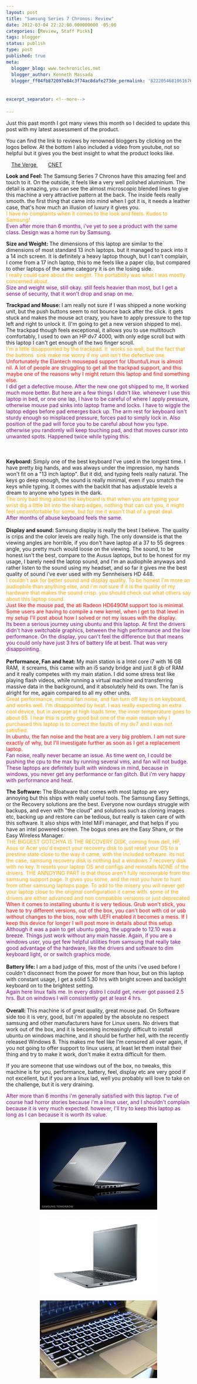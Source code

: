 ```yaml
---
layout: post
title: "Samsung Series 7 Chronos: Review"
date: 2012-03-04 22:22:00.000000000 -05:00
categories: [Review, Staff Picks]
tags: blogger
status: publish
type: post
published: true
meta:
  blogger_blog: www.techronicles.net
  blogger_author: Kenneth Massada
  blogger_ff04fb872097e84c3f74ac8dafe273de_permalink: '822205468106167639'


excerpt_separator: <!--more-->

---
```

<p>Just this past month I got many views this month so I decided to update this post with my latest assessment of the product.</p>
<p>You can find the link to reviews by renowned bloggers by clicking on the logos bellow. At the bottom I also included a video from youtube, not so helpful but it gives you the best insight to what the product looks like.</p>

<p>
<a href="http://www.theverge.com/2011/12/8/2618862/samsung-series-7-chronos-review" style="margin-left:1em;margin-right:1em;" target="_blank">The Verge </a>
<a href="http://reviews.cnet.com/laptops/samsung-series-7-15/4505-3121_7-35003063.html" style="margin-left:1em;margin-right:1em;" target="_blank">CNET</a>
</p>
<p><b>Look and Feel: </b>The Samsung Series 7 Chronos have this amazing feel and touch to it. On the outside, it feels like a very well polished aluminium. The detail is amazing, you can see the almost microscopic blended lines to give this machine a very attractive pattern at the back. The inside feels really smooth. the first thing that came into mind when I got it is, it needs a leather case, that's how much an illusion of luxury it gives you.<br /><span style="color:orange;">I have no complaints when it comes to the look and feels. Kudos to Samsung! </span><br /><span style="color:purple;">Even after more than 6 months, i've yet to see a product with the same class. Design was a home run by Samsung.</span></p>
<p><b>Size and Weight: </b>The dimensions of this laptop are similar to the dimensions of most standard 13 inch laptops. but it managed to pack into it a 14 inch screen. It is definitely a heavy laptop though, but I can't complain, I come from a 17 inch laptop, this to me feels like a paper clip, but compared to other laptops of the same category it is on the losing side.<br /><span style="color:orange;">I really could care about the weight. The portability was what I was mostly concerned about. </span><br /><span style="color:purple;">Size and weight wise, still okay. still feels heavier than most, but I get a sense of security, that it won't drop and snap on me. </span></p>
<p><b>Trackpad and Mouse: </b>I am really not sure if I was shipped a none working unit, but the push buttons seem to not bounce back after the click. it gets stuck and makes the mouse act crazy, you have to apply pressure to the top left and right to unlock it. (I'm going to get a new version shipped to me). The trackpad though feels exceptional, it allows you to use multitouch comfortably, I used to own an HP dv7 4000, with only edge scroll but with this laptop I can't get enough of the two finger scroll.<br /><span style="color:orange;">I'm a little disappointed by the trackpad. It  works so well, but the fact that the buttons  sink make me worry if my unit isn't the defective one. </span><br /><span style="color:red;">Unfortunately the Elantech mousepad support for Ubuntu/Linux is almost nil. A lot of people are struggling to get all the trackpad support, and this maybe one of the reasons why I might return this laptop and find something else. </span><br /><span style="color:purple;">I did get a defective mouse. After the new one got shipped to me, It worked much more better. But here are a few things I didn't like. whenever I use this laptop in bed, or one one lap, I have to be careful of where I apply pressure, otherwise mouse pad sinks into laptop frame and locks. I have to wiggle the laptop edges before pad emerges back up. The arm rest for keyboard isn't sturdy enough so misplaced pressure, forces pad to simply lock in. Also position of the pad will force you to be careful about how you type. otherwise you randomly will keep touching pad, and that moves cursor into unwanted spots. Happened twice while typing this.</span><br /><span style="color:purple;"><br /></span><span style="color:purple;"></span><br /><a name="more"></a><span style="color:purple;"><br /></span><b>Keyboard: </b>Simply one of the best keyboard I've used in the longest time. I have pretty big hands, and was always under the impression, my hands won't fit on a "13 inch laptop". But it did, and typing feels really natural. The keys go deep enough, the sound is really minimal, even if you smatch the keys while typing. It comes with the backlit that has adjustable levels a dream to anyone who types in the dark.<br /><span style="color:orange;">The only bad thing about the keyboard is that when you are typing your wrist dig a little bit into the sharp edges, nothing that can cut you, it might feel uncomfortable for some, but for me it wasn't that of a great deal.  </span><br /><span style="color:purple;">After months of abuse keyboard feels the same. </span><br /><span style="color:purple;"><br /></span><b>Display and sound: </b>Samsung display is really the best I believe. The quality is crips and the color levels are really high. The only downside is that the viewing angles are horrible, if you don't have laptop at a 37 to 55 degrees angle, you pretty much would loose on the viewing. The sound, to be honest isn't the best, compare to the Ausus laptops, but to be honest for my usage, I barely need the laptop sound, and I'm an audiophile anyways and rather listen to the sound using my headset, and so far it gives me the best quality of sound i've ever used with my Sennheisers HD 448.<br /><span style="color:orange;">I couldn't ask for better sound and display quality. To be honest I'm more an audiophile than anything else, and i'm not sure if it is the quality of my hardware that makes the sound crisp. you should check out what others say about this laptop sound. </span><br /><span style="color:red;">Just like the mouse pad, the ati Radeon HD6490M support too is minimal. Some users are having to compile a new kernel, when I get to that level in my setup I'll post about how I solved or not my issues with the display. </span><br /><span style="color:purple;">Its been a serious journey using ubuntu and this laptop. At first the drivers didn't have switchable graphics, between the high performance and the low performance. On the display, you can't feel the difference but that means you could only have just 3 hrs of battery life at best. That was very disappointing. </span><br /><span style="color:purple;"><br /></span><b>Performance, Fan and heat: </b>My main station is a Intel core i7 with 16 GB RAM,  it screams, this came with an i5 sandy bridge and just 8 gb of RAM and it really competes with my main station. I did some stress test like playing flash videos, while running a virtual machine and transferring massive data in the background, and it absolutely held its own. The fan is alright for me, again compared to all my other units.<br /><span style="color:orange;">Great performance, minimal fan noise, and fan turn off key is on keyboard, and works well. I'm disappointed by heat. I was really expecting an extra cool device, but in average at high loads time, the inner temperature goes to about 65. I hear this is pretty good but one of the main reason why I purchased this laptop is to correct the faults of my dv7 and I was not satisfied. </span><br /><span style="color:red;">In ubuntu, the fan noise and the heat are a very big problem. I am not sure exactly of why, but I'll investigate further as soon as I get a replacement laptop. </span><br /><span style="color:purple;">Fan noise, really never became an issue. As time went on, I could be pushing the cpu to the max by running several vms, and fan will not budge. These laptops are definitely built with windows in mind, because in windows, you never get any performance or fan glitch. But i'm very happy with performance and heat. </span></p>
<p><b>The Software: </b>The Bloatware that comes with most laptop are very annoying but this ships with really useful tools. The Samsung Easy Settings, or the Recovery solutions are the best. Everyone now ourdays struggle with backups, and even with "the cloud" and solutions such as cloning images etc, backing up and restore can be tedious, but really is taken care of with this software. It also ships with Intel MiFi manager, and that helps if you have an intel powered screen. The bogus ones are the Easy Share, or the Easy Wireless Manager.<br /><span style="color:orange;">THE BIGGEST GOTCHYA IS THE RECOVERY DISK, coming from dell, HP, Asus or Acer you'd expect your recovery disk to just reset your OS to a prestine state close to the way it came, with the included software. its not the case, samsung recovery disk is nothing but a windows 7 recovery disk with no key. It resets your laptop OS and configs and reinstalls NONE of the drivers. THE ANNOYING PART is that those aren't fully recoverable from the samsung support page. It gives you some, and the rest you have to hunt from other samsung laptops page. To add to the misery you will never get your laptop close to the original configuration it came with. some of the drivers are either advanced and non compatible versions or just deprecated</span><br /><span style="color:red;">When it comes to installing ubuntu it is very tedious. Grub won't stick, you have to try different versions, out of the box, you can't boot with cd or usb without changes to the bios, now with UEFI enabled it becomes a mess. If I keep this device for longer I will post more in details about this setup</span><span style="color:orange;">. </span><br /><span style="color:purple;">Although it was a pain to get ubuntu going, the upgrade to 12.10 was a breeze. Things just work without any main hassle. Again, if you are a windows user, you get few helpful utilities from samsung that really take good advantage of the hardware, like the drivers and software to dim keyboard light, or or switch graphics mode.</span><br /><span style="color:purple;"><br /></span><b>Battery life: </b>I am a bad judge of this, most of the units i've used before I couldn't disconnect from the power for more than hour, but on this laptop with constant usage, I get a solid 5.30 hrs with bright screen and backlight keyboard on to the brightest setting.<br /><span style="color:purple;">Again here linux fails me. In every distro I could get, never got passed 2.5 hrs. But on windows I will consistently get at least 4 hrs. </span><br /><span style="color:purple;"><br /></span><b>Overall: </b>This machine is of great quality, great mouse pad. On Software side too it is very, good, but i'm appaled by the absolute no respect samsung and other manufacturers have for Linux users. No drivers that work out of the box, and it is becoming increasingly difficult to install ubuntu on windows machine, and it should be further hell, with the recently released Windows 8. This makes me feel like I'm censored all over again, if you not going to offer support to linux users, at least let them install their thing and try to make it work, don't make it extra difficult for them.</p>
<p>If you are someone that use windows out of the box, no tweaks, this machine is for you, performance, battery, feel, display etc are very good if not excellent, but if you are a linux lad, well you probably will love to take on the challenge, but it is very draining.</p>
<p><span style="color:purple;">After more than 6 months i'm generally satisfied with this laptop. I've of course had horror stories because i'm a linux user, and I shouldn't complain because it is very much expected. however, I'll try to keep this laptop as long as I can because it is worth its value. </span></p>
<div class="separator" style="clear:both;text-align:center;"><a href="#" style="margin-left:1em;margin-right:1em;"><img border="0" height="236" src="/assets/images/wp/d6bae-30-samsung-series-7-chronos.jpg?w=300" width="320" /></a></div>
<p>
<div class="separator" style="clear:both;text-align:center;"><a href="#" style="margin-left:1em;margin-right:1em;"><img border="0" height="213" src="/assets/images/wp/8b07b-samsung-series-7-chronos_02-540x360.jpg?w=300" width="320" /></a></div>
<p>
<div class="separator" style="clear:both;text-align:center;"><a href="#" style="margin-left:1em;margin-right:1em;"><img border="0" height="211" src="/assets/images/wp/77f83-samsung-series-7-notebooks06-600x397.jpg?w=300" width="320" /></a></div>
<p></p>
